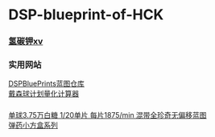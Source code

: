 # DSP-blueprint-of-HCK

### <a href="https://space.bilibili.com/397260674">氢碳钾xv</a><br />

### 实用网站
<a href="https://github.com/DSPBluePrints">DSPBluePrints蓝图仓库</a><br />
<a href="https://dsp-calc.pro/">戴森球计划量化计算器</a><br />

### 
<a href="https://www.bilibili.com/video/BV1Z2421P7bA/">单球3.75万白糖 1/20单片 每片1875/min 混带全珍奇无偏移蓝图</a><br />
<a href="https://www.bilibili.com/video/BV11C411H7Zg">弹药小方盒系列</a><br />
